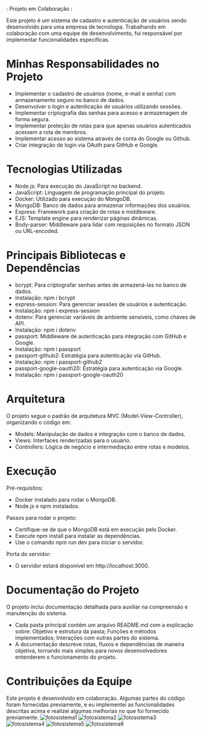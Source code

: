 : Projeto em Colaboração :

Este projeto é um sistema de cadastro e autenticação de usuários sendo desenvolvido para uma empresa de tecnologia. Trabalhando em colaboração com uma equipe de desenvolvimento, fui responsável por implementar funcionalidades específicas.

# Minhas Responsabilidades no Projeto
- Implementar o cadastro de usuários (nome, e-mail e senha) com armazenamento seguro no banco de dados.
- Desenvolver o login e autenticação de usuários utilizando sessões.
- Implementar criptografia das senhas para acesso e armazenagem de forma segura.
- Implementar proteção de rotas para que apenas usuários autenticados acessem a rota de membros.
- Implementar acesso ao sistema através de conta do Google ou Github.
- Criar integração de login via OAuth para GitHub e Google.

# Tecnologias Utilizadas
- Node.js: Para execução do JavaScript no backend.
- JavaScript: Linguagem de programação principal do projeto.
- Docker: Utilizado para execução do MongoDB.
- MongoDB: Banco de dados para armazenar informações dos usuários.
- Express: Framework para criação de rotas e middleware.
- EJS: Template engine para renderizar páginas dinâmicas.
- Body-parser: Middleware para lidar com requisições no formato JSON ou URL-encoded.

# Principais Bibliotecas e Dependências
- bcrypt: Para criptografar senhas antes de armazená-las no banco de dados.
- Instalação: npm i bcrypt
- express-session: Para gerenciar sessões de usuários e autenticação.
- Instalação: npm i express-session
- dotenv: Para gerenciar variáveis de ambiente sensíveis, como chaves de API.
- Instalação: npm i dotenv
- passport: Middleware de autenticação para integração com GitHub e Google.
- Instalação: npm i passport
- passport-github2: Estratégia para autenticação via GitHub.
- Instalação: npm i passport-github2
- passport-google-oauth20: Estratégia para autenticação via Google.
- Instalação: npm i passport-google-oauth20

# Arquitetura
O projeto segue o padrão de arquitetura MVC (Model-View-Controller), organizando o código em:
- Models: Manipulação de dados e integração com o banco de dados.
- Views: Interfaces renderizadas para o usuário.
- Controllers: Lógica de negócio e intermediação entre rotas e modelos.

# Execução
Pré-requisitos:
- Docker instalado para rodar o MongoDB.
- Node.js e npm instalados.

Passos para rodar o projeto:
- Certifique-se de que o MongoDB está em execução pelo Docker.
- Execute npm install para instalar as dependências.
- Use o comando npm run dev para iniciar o servidor.

Porta do servidor:
- O servidor estará disponível em http://localhost:3000.

# Documentação do Projeto
O projeto inclui documentação detalhada para auxiliar na compreensão e manutenção do sistema.
- Cada pasta principal contém um arquivo README.md com a explicação sobre: Objetivo e estrutura da pasta; Funções e métodos implementados; Interações com outras partes do sistema.
- A documentação descreve rotas, fluxos e dependências de maneira objetiva, tornando mais simples para novos desenvolvedores entenderem o funcionamento do projeto.

# Contribuições da Equipe
Este projeto é desenvolvido em colaboração. Algumas partes do código foram fornecidas previamente, e eu implementei as funcionalidades descritas acima e realizei algumas melhorias no que foi fornecido previamente.
![fotosistema1](https://github.com/user-attachments/assets/ce69dfa1-76e1-4b5e-ac11-cf4cd5a3be1e)
![fotosistema2](https://github.com/user-attachments/assets/6f29f4c2-3372-49fc-89b2-2ef875f8f7ee)
![fotosistema3](https://github.com/user-attachments/assets/3e7a8bfe-53fe-4340-8904-c469aa66e0a1)
![fotosistema4](https://github.com/user-attachments/assets/f3b1a598-7a25-4459-81e1-64e20914fc69)
![fotosistema5](https://github.com/user-attachments/assets/94e59c8d-bb39-4c95-98d9-f13835cad00b)
![fotosistema6](https://github.com/user-attachments/assets/52e10656-264e-4ac9-a873-2a57d4e11899)
